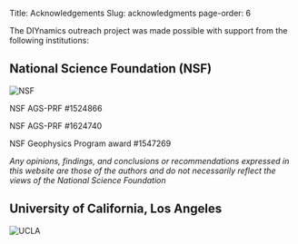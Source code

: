 Title: Acknowledgements
Slug: acknowledgments
page-order: 6

The DIYnamics outreach project was made possible with support from the
following institutions:

## National Science Foundation (NSF)

![NSF]({filename}../images/logos/nsf_logo.png)

NSF AGS-PRF #1524866

NSF AGS-PRF #1624740

NSF Geophysics Program award #1547269

*Any opinions, findings, and conclusions or recommendations expressed
in this website are those of the authors and do not necessarily
reflect the views of the National Science Foundation*

## University of California, Los Angeles

![UCLA]({filename}../images/logos/ucla_logo.png)
